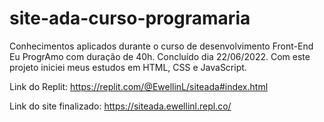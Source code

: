 # site-ada-curso-programaria
Conhecimentos aplicados durante o curso de desenvolvimento Front-End Eu ProgrAmo com duração de 40h. Concluído dia 22/06/2022.
Com este projeto iniciei meus estudos em HTML, CSS e JavaScript.

Link do Replit: https://replit.com/@EwellinL/siteada#index.html

Link do site finalizado: https://siteada.ewellinl.repl.co/
